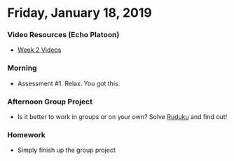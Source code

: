 Friday, January 18, 2019
====================
### Video Resources (Echo Platoon)
- [Week 2 Videos](https://www.youtube.com/watch?v=3D0PZLbCiJg&list=PLu0CiQ7bzwESx8jeVEBPADHNPlm5zrIZy)

### Morning
* Assessment #1. Relax. You got this.

### Afternoon Group Project
* Is it better to work in groups or on your own? Solve [Ruduku](https://github.com/golfplatoon/ruduku) and find out!

### Homework
* Simply finish up the group project
